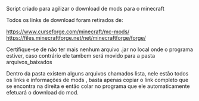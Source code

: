 Script criado para agilizar o download de mods para o minecraft

Todos os links de download foram retirados de:

https://www.curseforge.com/minecraft/mc-mods/
https://files.minecraftforge.net/net/minecraftforge/forge/

Certifique-se de não ter mais nenhum arquivo .jar no local onde o programa estiver, caso contrário ele tambem será movido para a pasta arquivos_baixados

Dentro da pasta existem alguns arquivos chamados lista, nele estão todos os links e informações de mods  , basta apenas copiar o link completo que se encontra na direita e então colar no programa que ele automaticamente efetuará o download do mod.
